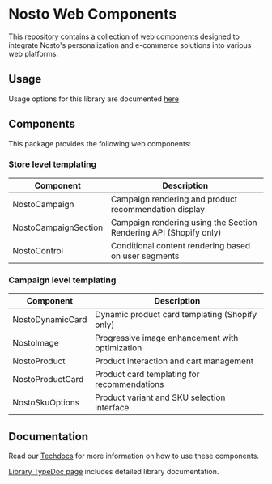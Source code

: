 # Nosto Web Components

This repository contains a collection of web components designed to integrate Nosto's personalization and e-commerce solutions into various web platforms.

## Usage

Usage options for this library are documented [here](https://docs.nosto.com/techdocs/apis/frontend/oss/web-components/loading-web-components)

## Components

This package provides the following web components:

### Store level templating

| Component             | Description                                                            |
| --------------------- | ---------------------------------------------------------------------- |
| NostoCampaign         | Campaign rendering and product recommendation display                  |
| NostoCampaignSection  | Campaign rendering using the Section Rendering API (Shopify only)     |
| NostoControl          | Conditional content rendering based on user segments                  |

### Campaign level templating

| Component         | Description                                                         |
| ----------------- | ------------------------------------------------------------------- |
| NostoDynamicCard  | Dynamic product card templating (Shopify only)                     |
| NostoImage        | Progressive image enhancement with optimization                     |
| NostoProduct      | Product interaction and cart management                             |
| NostoProductCard  | Product card templating for recommendations                         |
| NostoSkuOptions   | Product variant and SKU selection interface                         |

## Documentation

Read our [Techdocs](https://docs.nosto.com/techdocs/apis/frontend/oss/web-components) for more information on how to use these components.

[Library TypeDoc page](https://nosto.github.io/web-components) includes detailed library documentation.